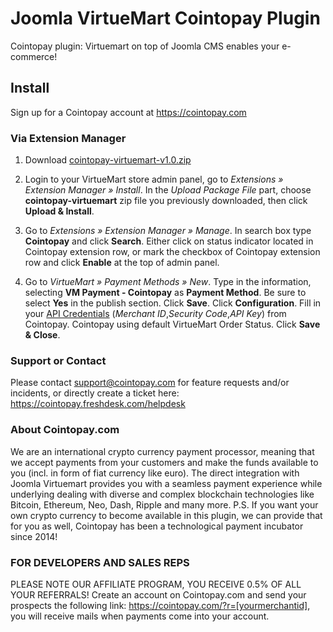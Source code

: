 # Joomla VirtueMart Cointopay Plugin

Cointopay plugin: Virtuemart on top of Joomla CMS enables your e-commerce!


## Install

Sign up for a Cointopay account at <https://cointopay.com>


### Via Extension Manager

1. Download [cointopay-virtuemart-v1.0.zip](https://github.com/Cointopay/Joomla-Virtuemart/releases/download/cointopay-virtuemart-v1.0.zip/cointopay-virtuemart-v1.0.zip)

2. Login to your VirtueMart store admin panel, go to *Extensions » Extension Manager » Install*. In the *Upload Package File* part, choose **cointopay-virtuemart** zip file you previously downloaded, then click **Upload & Install**.

3. Go to *Extensions » Extension Manager » Manage*.
In search box type **Cointopay** and click **Search**. Either click on status indicator located in Cointopay extension row, or mark the checkbox of Cointopay extension row and click **Enable** at the top of admin panel.

4. Go to *VirtueMart » Payment Methods » New*. Type in the information, selecting **VM Payment - Cointopay** as **Payment Method**. Be sure to select **Yes** in the publish section. Click **Save**. Click **Configuration**. Fill in your [API Credentials](http://cointopay.com) (*Merchant ID*,*Security Code*,*API Key*) from Cointopay. Cointopay using default VirtueMart Order Status. Click **Save & Close**.


### Support or Contact
Please contact support@cointopay.com for feature requests and/or incidents, or directly create a ticket here: https://cointopay.freshdesk.com/helpdesk

### About Cointopay.com
We are an international crypto currency payment processor, meaning that we accept payments from your customers and make the funds available to you (incl. in form of fiat currency like euro). The direct integration with Joomla Virtuemart provides you with a seamless payment experience while underlying dealing with diverse and complex blockchain technologies like Bitcoin, Ethereum, Neo, Dash, Ripple and many more. P.S. If you want your own crypto currency to become available in this plugin, we can provide that for you as well, Cointopay has been a technological payment incubator since 2014!

### FOR DEVELOPERS AND SALES REPS
PLEASE NOTE OUR AFFILIATE PROGRAM, YOU RECEIVE 0.5% OF ALL YOUR REFERRALS!
Create an account on Cointopay.com and send your prospects the following link: https://cointopay.com/?r=[yourmerchantid], you will receive mails when payments come into your account.
